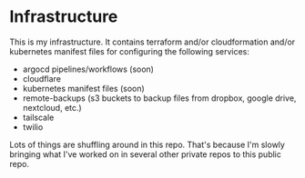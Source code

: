 # Infrastructure

This is my infrastructure. It contains terraform and/or cloudformation and/or
kubernetes manifest files for configuring the following services:

- argocd pipelines/workflows (soon)
- cloudflare
- kubernetes manifest files (soon)
- remote-backups (s3 buckets to backup files from dropbox, google drive, nextcloud, etc.)
- tailscale
- twilio

Lots of things are shuffling around in this repo. That's because I'm slowly
bringing what I've worked on in several other private repos to this public repo.
